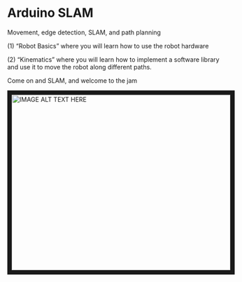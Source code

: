 # Arduino SLAM
Movement, edge detection, SLAM, and path planning

(1) “Robot Basics” where you will learn how to use the robot
hardware



(2) “Kinematics” where you will learn how to implement a software library and
use it to move the robot along different paths.





Come on and SLAM, and welcome to the jam

<a href="http://www.youtube.com/watch?feature=player_embedded&v=J9FImc2LOr8
" target="_blank"><img src="http://img.youtube.com/vi/J9FImc2LOr8/0.jpg" 
alt="IMAGE ALT TEXT HERE" width="500" height="400" border="10" /></a>
